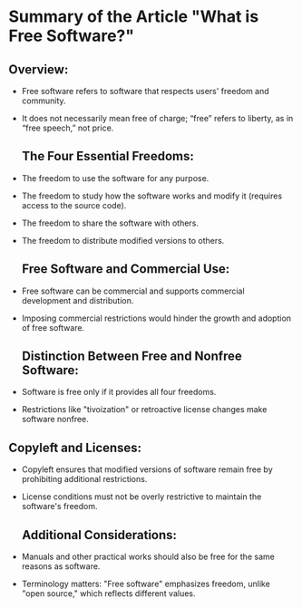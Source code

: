 # Summary of the Article "What is Free Software?"


## Overview:
- Free software refers to software that respects users' freedom and community.
- It does not necessarily mean free of charge; “free” refers to liberty, as in “free speech,” not price.

  ## The Four Essential Freedoms:

- The freedom to use the software for any purpose.
- The freedom to study how the software works and modify it (requires access to the source code).
- The freedom to share the software with others.
- The freedom to distribute modified versions to others.

  ## Free Software and Commercial Use:

- Free software can be commercial and supports commercial development and distribution.
- Imposing commercial restrictions would hinder the growth and adoption of free software.

  ## Distinction Between Free and Nonfree Software:

- Software is free only if it provides all four freedoms.
- Restrictions like "tivoization" or retroactive license changes make software nonfree.

 ## Copyleft and Licenses:

- Copyleft ensures that modified versions of software remain free by prohibiting additional restrictions.
- License conditions must not be overly restrictive to maintain the software's freedom.

  ## Additional Considerations:

- Manuals and other practical works should also be free for the same reasons as software.
- Terminology matters: "Free software" emphasizes freedom, unlike "open source," which reflects different values.


  
